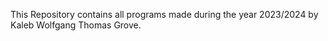 This Repository contains all programs made during the year 2023/2024 by Kaleb Wolfgang Thomas Grove.